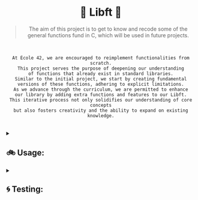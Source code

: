 <div align="center">
  
<h1>🚀 Libft 🚀</h1>

> The aim of this project is to get to know and recode some of the general functions fund in C, which will be used in future projects.

<br>

```asciidoc
At École 42, we are encouraged to reimplement functionalities from scratch.
This project serves the purpose of deepening our understanding
of functions that already exist in standard libraries.
Similar to the initial project, we start by creating fundamental
versions of these functions, adhering to explicit limitations.
As we advance through the curriculum, we are permitted to enhance
our library by adding extra functions and features to our Libft.
This iterative process not only solidifies our understanding of core concepts
but also fosters creativity and the ability to expand on existing knowledge.
```
</div>
<br>
</details>
<details>

<summary><h2>🚲 Usage:</h2></summary>

> The library is written in C language and needs the `gcc` compiler to run.

- `make` - compiles all mandatory functions
- `make bonus` - Compiles all bonus functions
- `make re` - cleans everything and recompiles all files
- `make clean` - removes all object files
- `make fclean` - cleans everything

</details>
<details>
<summary><h2>🌀 Testing:</h2></summary>

> You have the option to either create your own tests or utilize third-party tests, such as:

  * [francinette](https://github.com/xicodomingues/francinette) 
